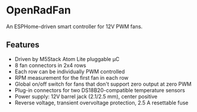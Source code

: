 # OpenRadFan
An ESPHome-driven smart controller for 12V PWM fans.

## Features
- Driven by M5Stack Atom Lite pluggable µC
- 8 fan connectors in 2x4 rows
- Each row can be individually PWM controlled
- RPM measurement for the first fan in each row
- Global on/off switch for fans that don't support zero output at zero PWM
- Plug-in connectors for two DS18B20-compatible temperature sensors
- Power supply: 12V barrel jack (2.1/2.5 mm), center positive
- Reverse voltage, transient overvoltage protection, 2.5 A resettable fuse
